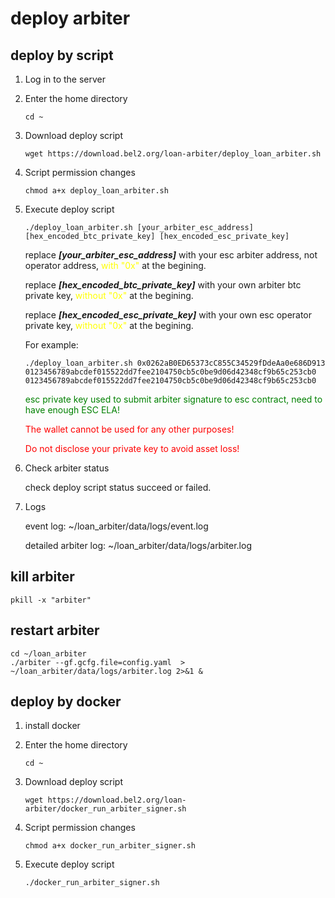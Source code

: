 # deploy arbiter

## deploy by script
1. Log in to the server

2. Enter the home directory
   ```shell
   cd ~
   ```

3. Download deploy script
   ```shell
   wget https://download.bel2.org/loan-arbiter/deploy_loan_arbiter.sh
   ```

4. Script permission changes
   ```shell
   chmod a+x deploy_loan_arbiter.sh
   ```

5. Execute deploy script
   ```shell
   ./deploy_loan_arbiter.sh [your_arbiter_esc_address] [hex_encoded_btc_private_key] [hex_encoded_esc_private_key]
   ```
   replace  ***[your_arbiter_esc_address]*** with your esc arbiter address, not operator address, <span style="color: yellow;">with "0x"</span> at the begining.

   replace  ***[hex_encoded_btc_private_key]*** with your own arbiter btc private key, <span style="color: yellow;">without "0x"</span> at the begining.

   replace  ***[hex_encoded_esc_private_key]*** with your own esc operator private key, <span style="color: yellow;">without "0x"</span> at the begining. 

   For example:
   ```shell
   ./deploy_loan_arbiter.sh 0x0262aB0ED65373cC855C34529fDdeAa0e686D913 0123456789abcdef015522dd7fee2104750cb5c0be9d06d42348cf9b65c253cb0 0123456789abcdef015522dd7fee2104750cb5c0be9d06d42348cf9b65c253cb0
   ```

   <span style="color: green;">esc private key used to submit arbiter signature to esc contract, need to have enough ESC ELA!</span>

   <span style="color: red;">The wallet cannot be used for any other purposes!</span>

   <span style="color: red;">Do not disclose your private key to avoid asset loss!</span>

6. Check arbiter status 

   check deploy script status succeed or failed.

7. Logs

   event log: ~/loan_arbiter/data/logs/event.log

   detailed arbiter log: ~/loan_arbiter/data/logs/arbiter.log

## kill arbiter

   ```shell
   pkill -x "arbiter"
   ```

## restart arbiter

   ```shell
   cd ~/loan_arbiter
   ./arbiter --gf.gcfg.file=config.yaml  > ~/loan_arbiter/data/logs/arbiter.log 2>&1 &
   ```

## deploy by docker

1. install docker

2. Enter the home directory
   ```shell
   cd ~
   ```

3. Download deploy script 
   ```shell
   wget https://download.bel2.org/loan-arbiter/docker_run_arbiter_signer.sh
   ```

4. Script permission changes
   ```shell
   chmod a+x docker_run_arbiter_signer.sh
   ```

5. Execute deploy script

   ```shell
   ./docker_run_arbiter_signer.sh
   ```